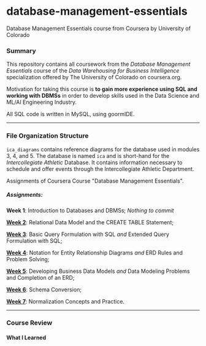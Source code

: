 # database-management-essentials
Database Management Essentials course from Coursera by University of Colorado


### Summary

This repository contains all coursework from the *Database Management Essentials* course of the *Data Warehousing for Business Intelligence* specialization offered by The University of Colorado on coursera.org.

Motivation for taking this course is **to gain more experience using SQL and working with DBMSs** in order to develop skills used in the Data Science and ML/AI Engineering Industry.

All SQL code is written in MySQL, using goormIDE.

---

### File Organization Structure

`ica_diagrams` contains reference diagrams for the database used in modules 3, 4, and 5. The database is named `ica` and is short-hand for the *Intercollegiate Athletic* Database. It contains information necessary to schedule and offer events through the Intercollegiate Athletic Department.


Assignments of Coursera Course "Database Management Essentials". 

##### Assignments:

**Week 1**: Introduction to Databases and DBMSs; <em>Nothing to commit</em> 

[**Week 2**](week%202/Assignment): Relational Data Model and the CREATE TABLE Statement;

[**Week 3**](week%203/Assignment): Basic Query Formulation with SQL <em>and</em> Extended Query Formulation with SQL;

[**Week 4**](week%204/Assignment): Notation for Entity Relationship Diagrams <em>and</em> ERD Rules and Problem Solving;

[**Week 5**](week%205/): Developing Business Data Models <em>and</em> Data Modeling Problems and Completion of an ERD;

[**Week 6**](week%206/): Schema Conversion;

[**Week 7**](week%207/): Normalization Concepts and Practice.

---


### Course Review

#### What I Learned


